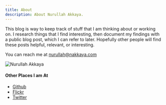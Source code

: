 ```yaml
---
title: About
description: About Nurullah Akkaya.
---
```


This blog is way to keep track of stuff that I am thinking about or
working on. I research things that I find interesting, then document my
findings with a public blog post, which I can refer to later. Hopefully
other people will find these posts helpful, relevant, or interesting.

You can reach me at [nurullah@nakkaya.com](mailto:nurullah@nakkaya.com
"nurullah@nakkaya.com")

![Nurullah Akkaya](/images/nurullahAkkaya.jpeg)

#### Other Places I am At

 - [Github](http://github.com/nakkaya)
 - [Flickr](http://www.flickr.com/photos/nakkaya/sets/)
 - [Twitter](http://twitter.com/nakkaya)
